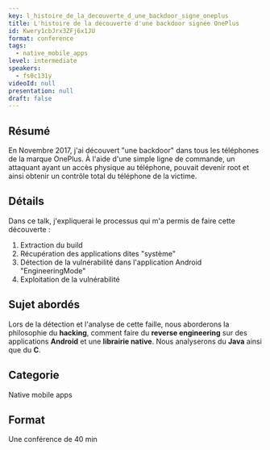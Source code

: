 ```yaml
---
key: l_histoire_de_la_decouverte_d_une_backdoor_signe_oneplus
title: L'histoire de la découverte d'une backdoor signée OnePlus
id: Kwery1cbJrx3ZFj6x1JU
format: conference
tags:
  - native_mobile_apps
level: intermediate
speakers:
  - fs0c131y
videoId: null
presentation: null
draft: false
---
```

## Résumé
En Novembre 2017, j'ai découvert "une backdoor" dans tous les téléphones de la marque OnePlus. À l'aide d'une simple ligne de commande, un attaquant ayant un accès physique au téléphone, pouvait devenir root et ainsi obtenir un contrôle total du téléphone de la victime.

## Détails
Dans ce talk, j'expliquerai le processus qui m'a permis de faire cette découverte :
1. Extraction du build
2. Récupération des applications dites "système"
3. Détection de la vulnérabilité dans l'application Android "EngineeringMode"
4. Exploitation de la vulnérabilité

## Sujet abordés
Lors de la détection et l'analyse de cette faille, nous aborderons la philosophie du **hacking**, comment faire du **reverse engineering** sur des applications **Android** et une **librairie native**. Nous analyserons du **Java** ainsi que du **C**.

## Categorie
Native mobile apps

## Format
Une conférence de 40 min